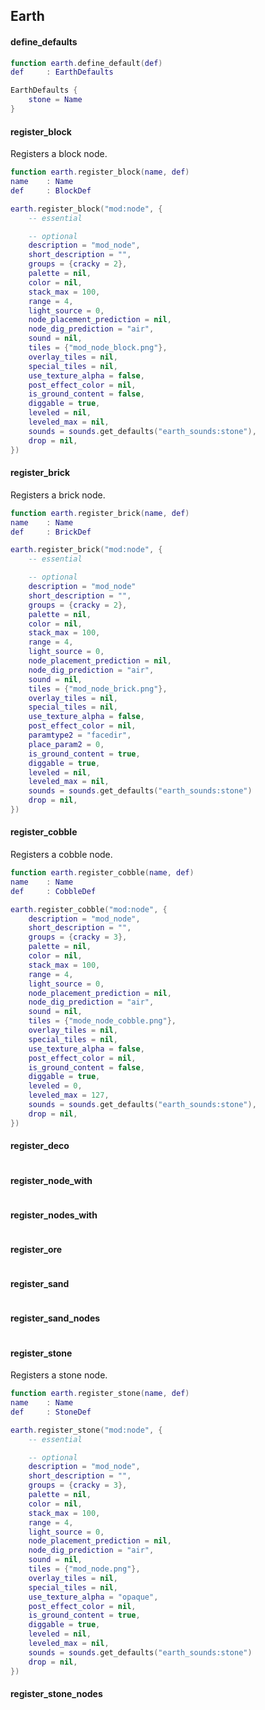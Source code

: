 Earth 
------
#### define_defaults
```lua
function earth.define_default(def)
def     : EarthDefaults

EarthDefaults {
	stone = Name
}

```

#### register_block
Registers a block node.
```lua
function earth.register_block(name, def)
name    : Name
def     : BlockDef

earth.register_block("mod:node", {
	-- essential

	-- optional
	description = "mod_node",
	short_description = "",
	groups = {cracky = 2},
	palette = nil,
	color = nil,
	stack_max = 100,
	range = 4,
	light_source = 0,
	node_placement_prediction = nil,
	node_dig_prediction = "air",
	sound = nil,
	tiles = {"mod_node_block.png"},
	overlay_tiles = nil,
	special_tiles = nil,
	use_texture_alpha = false,
	post_effect_color = nil,
	is_ground_content = false,
	diggable = true,
	leveled = nil,
	leveled_max = nil,
	sounds = sounds.get_defaults("earth_sounds:stone"),
	drop = nil,
})
```

#### register_brick
Registers a brick node.
```lua
function earth.register_brick(name, def)
name    : Name
def     : BrickDef

earth.register_brick("mod:node", {
	-- essential

	-- optional
	description = "mod_node"
	short_description = "",
	groups = {cracky = 2},
	palette = nil,
	color = nil,
	stack_max = 100,
	range = 4,
	light_source = 0,
	node_placement_prediction = nil,
	node_dig_prediction = "air",
	sound = nil,
	tiles = {"mod_node_brick.png"},
	overlay_tiles = nil,
	special_tiles = nil,
	use_texture_alpha = false,
	post_effect_color = nil,
	paramtype2 = "facedir",
	place_param2 = 0,
	is_ground_content = true,
	diggable = true,
	leveled = nil,
	leveled_max = nil,
	sounds = sounds.get_defaults("earth_sounds:stone")
	drop = nil,
})

```
#### register_cobble
Registers a cobble node.
```lua
function earth.register_cobble(name, def)
name    : Name
def     : CobbleDef

earth.register_cobble("mod:node", {
	description = "mod_node",
	short_description = "",
	groups = {cracky = 3},
	palette = nil,
	color = nil,
	stack_max = 100,
	range = 4,
	light_source = 0,
	node_placement_prediction = nil,
	node_dig_prediction = "air",
	sound = nil,
	tiles = {"mode_node_cobble.png"},
	overlay_tiles = nil,
	special_tiles = nil,
	use_texture_alpha = false,
	post_effect_color = nil,
	is_ground_content = false,
	diggable = true,
	leveled = 0,
	leveled_max = 127,
	sounds = sounds.get_defaults("earth_sounds:stone"),
	drop = nil,
})
```

#### register_deco
```lua
```
#### register_node_with
```lua
```
#### register_nodes_with
```lua
```
#### register_ore
```lua
```
#### register_sand
```lua
```
#### register_sand_nodes
```lua
```

#### register_stone
Registers a stone node.
```lua
function earth.register_stone(name, def)
name    : Name
def     : StoneDef

earth.register_stone("mod:node", {
	-- essential

	-- optional
	description = "mod_node",
	short_description = "",
	groups = {cracky = 3},
	palette = nil,
	color = nil,
	stack_max = 100,
	range = 4,
	light_source = 0,
	node_placement_prediction = nil,
	node_dig_prediction = "air",
	sound = nil,
	tiles = {"mod_node.png"},
	overlay_tiles = nil,
	special_tiles = nil,
	use_texture_alpha = "opaque",
	post_effect_color = nil,
	is_ground_content = true,
	diggable = true,
	leveled = nil,
	leveled_max = nil,
	sounds = sounds.get_defaults("earth_sounds:stone")
	drop = nil,
})

```
#### register_stone_nodes
```lua
```
